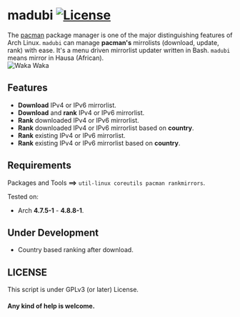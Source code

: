 # madubi [![License](https://img.shields.io/badge/License-GPL%20v3%2B-blue.svg?style=flat-square)](https://raw.githubusercontent.com/xtonousou/madubi/master/LICENSE)
The <a href="https://wiki.archlinux.org/index.php/pacman">pacman<a/> package manager is one of the major distinguishing features of Arch Linux. `madubi` can manage **pacman's** mirrolists (download, update, rank) with ease.
It's a menu driven mirrorlist updater written in Bash. `madubi` means mirror in Hausa (African).<br/>
<img src="https://raw.githubusercontent.com/xtonousou/madubi/master/imgs/head.jpg" title="Waka Waka"/>

## Features
- **Download** IPv4 or IPv6 mirrorlist.<br/>
- **Download** and **rank** IPv4 or IPv6 mirrorlist.<br/>
- **Rank** downloaded IPv4 or IPv6 mirrorlist.<br/>
- **Rank** downloaded IPv4 or IPv6 mirrorlist based on **country**.<br/>
- **Rank** existing IPv4 or IPv6 mirrorlist.<br/>
- **Rank** existing IPv4 or IPv6 mirrorlist based on **country**.<br/>

## Requirements

Packages and Tools **==>** `util-linux coreutils pacman rankmirrors`.<br/>

Tested on:<br/>
- Arch **4.7.5-1** - **4.8.8-1**.<br/>

## Under Development
- Country based ranking after download.<br/>

## LICENSE
This script is under GPLv3 (or later) License.<br/>

#### Any kind of help is welcome.<br/>
